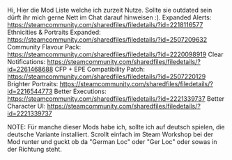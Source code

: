  Hi, Hier die Mod Liste welche ich zurzeit Nutze. Sollte sie outdated sein dürft ihr mich gerne Nett im Chat darauf hinweisen :).
Expanded Alerts: https://steamcommunity.com/sharedfiles/filedetails/?id=2218116577
Ethnicities & Portraits Expanded: https://steamcommunity.com/sharedfiles/filedetails/?id=2507209632
Community Flavour Pack: https://steamcommunity.com/sharedfiles/filedetails/?id=2220098919
Clear Notifications: https://steamcommunity.com/sharedfiles/filedetails/?id=2261468688
CFP + EPE Compatibility Patch: https://steamcommunity.com/sharedfiles/filedetails/?id=2507220129
Brighter Portraits: https://steamcommunity.com/sharedfiles/filedetails/?id=2216544773
Better Executions: https://steamcommunity.com/sharedfiles/filedetails/?id=2221339737
Better Character UI: https://steamcommunity.com/sharedfiles/filedetails/?id=2221339737

NOTE: Für manche dieser Mods habe ich, sollte ich auf deutsch spielen, die deutsche Variante installiert. Scrollt einfach im Steam Workshop bei der Mod runter und guckt ob da "German Loc" oder "Ger Loc" oder sowas in der Richtung steht.



